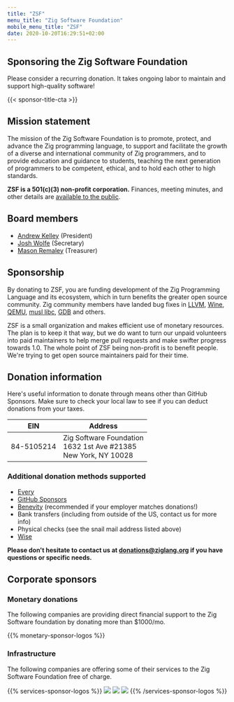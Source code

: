 ```yaml
---
title: "ZSF"
menu_title: "Zig Software Foundation"
mobile_menu_title: "ZSF"
date: 2020-10-20T16:29:51+02:00
---
```

## Sponsoring the Zig Software Foundation

Please consider a recurring donation. It takes ongoing labor to maintain
and support high-quality software!

{{< sponsor-title-cta >}}

## Mission statement
The mission of the Zig Software Foundation is to promote, protect, and advance the Zig programming language, to support and facilitate the growth of a diverse and international community of Zig programmers, and to provide education and guidance to students, teaching the next generation of programmers to be competent, ethical, and to hold each other to high standards.

**ZSF is a 501(c)(3) non-profit corporation.** Finances, meeting minutes, and other details are [available to the public](https://drive.google.com/drive/folders/1ucHARxVbhrBbuZDbhrGHYDTsYAs8_bMH?usp=sharing).

## Board members

- [Andrew Kelley](https://andrewkelley.me/) (President)
- [Josh Wolfe](https://github.com/thejoshwolfe/) (Secretary)
- [Mason Remaley](https://www.masonremaley.com/) (Treasurer)

## Sponsorship

By donating to ZSF, you are funding development of the Zig Programming Language and its ecosystem, which in turn benefits the greater open source community. Zig community members have landed bug fixes in [LLVM](https://llvm.org/), [Wine](https://winehq.org/), [QEMU](https://qemu.org/), [musl libc](https://musl.libc.org/), [GDB](https://www.gnu.org/software/gdb/) and others.

ZSF is a small organization and makes efficient use of monetary resources. The plan is to keep it that way, but we do want to turn our unpaid volunteers into paid maintainers to help merge pull requests and make swifter progress towards 1.0. The whole point of ZSF being non-profit is to benefit people. We're trying to get open source maintainers paid for their time.

## Donation information
Here's useful information to donate through means other than GitHub Sponsors.
Make sure to check your local law to see if you can deduct donations from your taxes.

|   **EIN**   | **Address** |
|-------------|-------------|
| 84-5105214  | Zig Software Foundation  <br> 1632 1st Ave #21385  <br> New York, NY 10028|

### Additional donation methods supported
- [Every](https://www.every.org/zig-software-foundation-inc/)
- [GitHub Sponsors](https://github.com/sponsors/ziglang)
- [Benevity](https://benevity.com) (recommended if your employer matches donations!)
- Bank transfers (including from outside of the US, contact us for more info)
- Physical checks (see the snail mail address listed above)
- [Wise](https://wise.com)

**Please don't hesitate to contact us at donations@ziglang.org if you have questions or specific needs.**

## Corporate sponsors

### Monetary donations
The following companies are providing direct financial support to the Zig Software foundation by donating more than $1000/mo.

{{% monetary-sponsor-logos %}}


### Infrastructure
The following companies are offering some of their services to the Zig Software Foundation free of charge.

{{% services-sponsor-logos %}}
![](/lavatech.png)
![](/dropbox.png)
![](/scaleway.png)
{{% /services-sponsor-logos %}}















